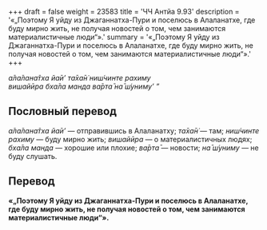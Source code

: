 +++
draft = false
weight = 23583
title = 'ЧЧ Антйа 9.93'
description = '«„Поэтому Я уйду из Джаганнатха-Пури и поселюсь в Алаланатхе, где буду мирно жить, не получая новостей о том, чем занимаются материалистичные люди“».'
summary = '«„Поэтому Я уйду из Джаганнатха-Пури и поселюсь в Алаланатхе, где буду мирно жить, не получая новостей о том, чем занимаются материалистичные люди“».'
+++

_а̄ла̄лана̄тха йа̄и’ та̄ха̄н̇ ниш́чинте рахиму  
вишайӣра бха̄ла манда ва̄рта̄ на̄ ш́униму’ ”_

## Пословный перевод

_а̄ла̄лана̄тха_ _йа̄и’_ — отправившись в Алаланатху; _та̄ха̄н̇_ — там; _ниш́чинте_ _рахиму_ — буду мирно жить; _вишайӣра_ — о материалистичных людях; _бха̄ла_ _манда_ — хорошие или плохие; _ва̄рта̄_ — новости; _на̄_ _ш́униму_ — не буду слушать.

## Перевод

**«„Поэтому Я уйду из Джаганнатха-Пури и поселюсь в Алаланатхе, где буду мирно жить, не получая новостей о том, чем занимаются материалистичные люди“».**
